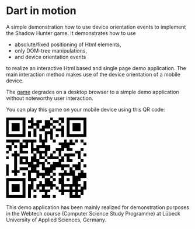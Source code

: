 # Dart in motion

A simple demonstration how to use device orientation events to
implement the Shadow Hunter game. It demonstrates how to use

- absolute/fixed positioning of Html elements,
- only DOM-tree manipulations,
- and device orientation events

to realize an interactive Html based and single page demo application. The main interaction method
makes use of the device orientation of a mobile device.

The [game](http://www.nkode.io/assets/webtech/demos/motion)
degrades on a desktop browser to a simple demo application without noteworthy user interaction.

You can play this game on your mobile device using this QR code:

<img src='web/qr.png' />

This demo application has been mainly realized for demonstration purposes in the
Webtech course (Computer Science Study Programme) at Lübeck University of Applied Sciences, Germany.